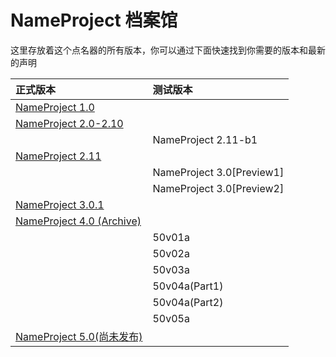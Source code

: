 # NameProject 档案馆

这里存放着这个点名器的所有版本，你可以通过下面快速找到你需要的版本和最新的声明

| 正式版本                                                                                                   | 测试版本                      |
|:-------------------------------------------------------------------------------------------------------|:--------------------------|
| [NameProject 1.0](https://github.com/XFTY/NameProject/blob/master/docs/park/NP1/readme.md)             |
| [NameProject 2.0-2.10](https://github.com/XFTY/NameProject/blob/master/docs/park/NP2-10/readme.md)     |                           |
|                                                                                                        | NameProject 2.11-b1       |
| [NameProject 2.11](https://github.com/XFTY/NameProject/blob/master/docs/park/NP211/readme.md)          |
|                                                                                                        | NameProject 3.0[Preview1] |
|                                                                                                        | NameProject 3.0[Preview2] |
| [NameProject 3.0.1](https://github.com/XFTY/NameProject/blob/master/docs/park/NP301/readme.md)         |
| [NameProject 4.0 (Archive)](https://github.com/XFTY/NameProject/blob/master/docs/park/NP4AC/readme.md) |
|                                                                                                        | 50v01a                    |
|                                                                                                        | 50v02a                    |
|                                                                                                        | 50v03a                    |
|                                                                                                        | 50v04a(Part1)             |
|                                                                                                        | 50v04a(Part2)             |
|                                                                                                        | 50v05a                    |
| [NameProject 5.0(尚未发布)]()                                                                              |